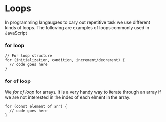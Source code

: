# Loops
In programming langaugaes to cary out repetitive task we use different kinds of loops. The following are examples of loops commonly used in JavaScript

### for loop
```
// For loop structure
for (initialization, condition, increment/decrement) {
  // code goes here
}
```

### for of loop
We *for of loop* for arrays. It is a very handy way to iterate through an array if we are not interested in the index of each elment in the array.

```
for (const element of arr) {
  // code goes here
}
```